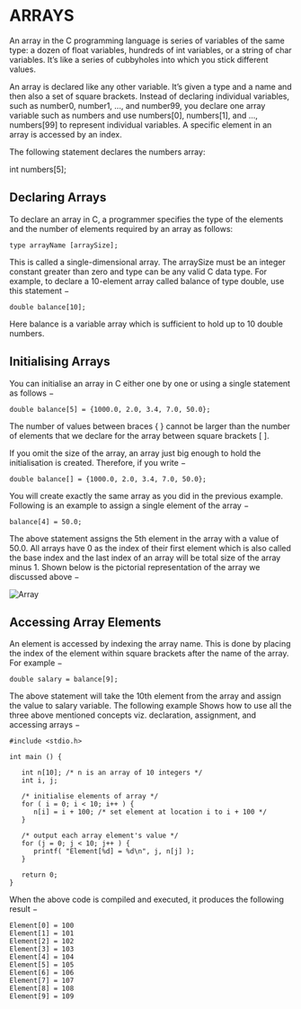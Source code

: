 # ARRAYS

An array in the C programming language is series of variables of the same
type: a dozen of float variables, hundreds of int variables, or a string of
char variables.  It’s like a series of cubbyholes into which you stick
different values.

An array is declared like any other variable.  It’s given a type and a name
and then also a set of square brackets.  Instead of declaring individual
variables, such as number0, number1, ..., and number99, you declare one
array variable such as numbers and use numbers[0], numbers[1], and ...,
numbers[99] to represent individual variables.  A specific element in an
array is accessed by an index.

 The following statement declares the numbers array:

int numbers[5];

## Declaring Arrays

To declare an array in C, a programmer specifies the type of the elements
and the number of elements required by an array as follows:

	type arrayName [arraySize];

This is called a single-dimensional array.  The arraySize must be an integer
constant greater than zero and type can be any valid C data type.  For
example, to declare a 10-element array called balance of type double, use
this statement −

	double balance[10];

Here balance is a variable array which is sufficient to hold up to 10 double
numbers.

## Initialising Arrays

You can initialise an array in C either one by one or using a single
statement as follows −

	double balance[5] = {1000.0, 2.0, 3.4, 7.0, 50.0};

The number of values between braces { } cannot be larger than the number of
elements that we declare for the array between square brackets [ ].

If you omit the size of the array, an array just big enough to hold the
initialisation is created.  Therefore, if you write −

	double balance[] = {1000.0, 2.0, 3.4, 7.0, 50.0};

You will create exactly the same array as you did in the previous example. 
Following is an example to assign a single element of the array −

	balance[4] = 50.0;

The above statement assigns the 5th element in the array with a value of
50.0.  All arrays have 0 as the index of their first element which is also
called the base index and the last index of an array will be total size of
the array minus 1.  Shown below is the pictorial representation of the array
we discussed above −

![Array](Images/2.jpg "Array")
 
## Accessing Array Elements

An element is accessed by indexing the array name.  This is done by placing
the index of the element within square brackets after the name of the array. 
For example −

	double salary = balance[9];

The above statement will take the 10th element from the array and assign the
value to salary variable.  The following example Shows how to use all the
three above mentioned concepts viz.  declaration, assignment, and accessing
arrays −

	#include <stdio.h>
	 
	int main () {
	
	   int n[10]; /* n is an array of 10 integers */
	   int i, j;
	 
	   /* initialise elements of array */
	   for ( i = 0; i < 10; i++ ) {
	      n[i] = i + 100; /* set element at location i to i + 100 */
	   }
	   
	   /* output each array element's value */
	   for (j = 0; j < 10; j++ ) {
	      printf( "Element[%d] = %d\n", j, n[j] );
	   }
 	
	   return 0;
	}

When the above code is compiled and executed, it produces the following
result −

	Element[0] = 100
	Element[1] = 101
	Element[2] = 102
	Element[3] = 103
	Element[4] = 104
	Element[5] = 105
	Element[6] = 106
	Element[7] = 107
	Element[8] = 108
	Element[9] = 109
